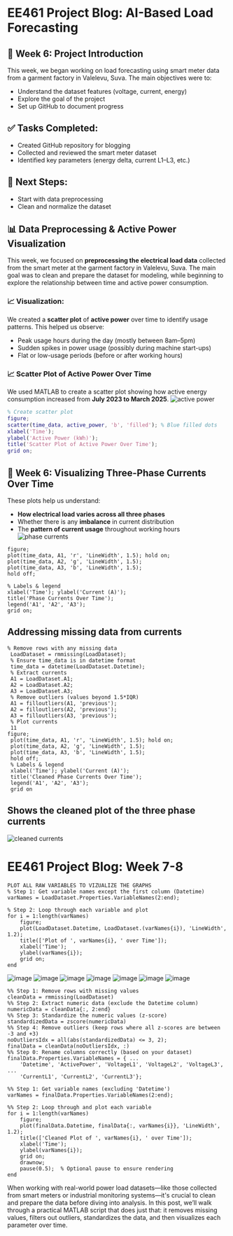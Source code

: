 # EE461 Project Blog: AI-Based Load Forecasting

## 📅 Week 6: Project Introduction

This week, we began working on load forecasting using smart meter data from a garment factory in Valelevu, Suva. The main objectives were to:
- Understand the dataset features (voltage, current, energy)
- Explore the goal of the project
- Set up GitHub to document progress

## ✅ Tasks Completed:
- Created GitHub repository for blogging
- Collected and reviewed the smart meter dataset
- Identified key parameters (energy delta, current L1–L3, etc.)

## 📝 Next Steps:
- Start with data preprocessing
- Clean and normalize the dataset

## 📊 Data Preprocessing & Active Power Visualization

This week, we focused on **preprocessing the electrical load data** collected from the smart meter at the garment factory in Valelevu, Suva. The main goal was to clean and prepare the dataset for modeling, while beginning to explore the relationship between time and active power consumption.
 
### 📈 Visualization:
We created a **scatter plot** of **active power** over time to identify usage patterns. This helped us observe:
- Peak usage hours during the day (mostly between 8am–5pm)
- Sudden spikes in power usage (possibly during machine start-ups)
- Flat or low-usage periods (before or after working hours)
### 📈 Scatter Plot of Active Power Over Time

We used MATLAB to create a scatter plot showing how active energy consumption increased from **July 2023 to March 2025**.
  ![active power](https://github.com/user-attachments/assets/76d2e883-3d78-4286-8ea9-dc8d396d69e2)
```matlab
% Create scatter plot
figure;
scatter(time_data, active_power, 'b', 'filled'); % Blue filled dots
xlabel('Time');
ylabel('Active Power (kWh)');
title('Scatter Plot of Active Power Over Time');
grid on;
```
## 🔌 Week 6: Visualizing Three-Phase Currents Over Time

These plots help us understand:
- **How electrical load varies across all three phases**
- Whether there is any **imbalance** in current distribution
- The **pattern of current usage** throughout working hours
![phase currents](https://github.com/user-attachments/assets/9aab74d5-d9b8-4713-a8c7-331b597150ec)

```% Plot currents
figure;
plot(time_data, A1, 'r', 'LineWidth', 1.5); hold on;
plot(time_data, A2, 'g', 'LineWidth', 1.5);
plot(time_data, A3, 'b', 'LineWidth', 1.5);
hold off;

% Labels & legend
xlabel('Time'); ylabel('Current (A)');
title('Phase Currents Over Time');
legend('A1', 'A2', 'A3');
grid on;
```
## Addressing missing data from currents 
```
% Remove rows with any missing data
 LoadDataset = rmmissing(LoadDataset);
 % Ensure time_data is in datetime format
 time_data = datetime(LoadDataset.Datetime);
 % Extract currents
 A1 = LoadDataset.A1;
 A2 = LoadDataset.A2;
 A3 = LoadDataset.A3;
 % Remove outliers (values beyond 1.5*IQR)
 A1 = filloutliers(A1, 'previous');
 A2 = filloutliers(A2, 'previous');
 A3 = filloutliers(A3, 'previous');
 % Plot currents
 11
figure;
 plot(time_data, A1, 'r', 'LineWidth', 1.5); hold on;
 plot(time_data, A2, 'g', 'LineWidth', 1.5);
 plot(time_data, A3, 'b', 'LineWidth', 1.5);
 hold off;
 % Labels & legend
 xlabel('Time'); ylabel('Current (A)');
 title('Cleaned Phase Currents Over Time');
 legend('A1', 'A2', 'A3');
 grid on
```
## Shows the cleaned plot of the three phase currents 
![cleaned currents](https://github.com/user-attachments/assets/0e1730b7-9300-463d-b5cf-894743f9f17d)

# EE461 Project Blog: Week 7-8
```
PLOT ALL RAW VARIABLES TO VIZUALIZE THE GRAPHS
% Step 1: Get variable names except the first column (Datetime)
varNames = LoadDataset.Properties.VariableNames(2:end);

% Step 2: Loop through each variable and plot
for i = 1:length(varNames)
    figure;
    plot(LoadDataset.Datetime, LoadDataset.(varNames{i}), 'LineWidth', 1.2);
    title(['Plot of ', varNames{i}, ' over Time']);
    xlabel('Time');
    ylabel(varNames{i});
    grid on;
end
```
![image](https://github.com/user-attachments/assets/2fdbbb4d-0c4c-4b3e-ae5e-d0d9917abfe4)
![image](https://github.com/user-attachments/assets/b0b3783e-54f3-47b4-9def-c448f07bb81d)
![image](https://github.com/user-attachments/assets/66abf5e8-d811-4c51-9c2b-8108de9d8af1)
![image](https://github.com/user-attachments/assets/324f87a6-1e19-4f66-b144-ee0f231ab359)
![image](https://github.com/user-attachments/assets/20b58d3a-56a6-4e46-8962-8b96d7bd525e)
![image](https://github.com/user-attachments/assets/8d49bdf1-5f29-4cce-820c-c5950450e24a)
![image](https://github.com/user-attachments/assets/00279e88-dcdf-4dfb-b15e-904032b6f34a)

```
%% Step 1: Remove rows with missing values
cleanData = rmmissing(LoadDataset)
%% Step 2: Extract numeric data (exclude the Datetime column)
numericData = cleanData{:, 2:end}
%% Step 3: Standardize the numeric values (z-score)
standardizedData = zscore(numericData)
%% Step 4: Remove outliers (keep rows where all z-scores are between -3 and +3)
noOutliersIdx = all(abs(standardizedData) <= 3, 2);
finalData = cleanData(noOutliersIdx, :)
%% Step 0: Rename columns correctly (based on your dataset)
finalData.Properties.VariableNames = { ...
    'Datetime', 'ActivePower', 'VoltageL1', 'VoltageL2', 'VoltageL3', ...
    'CurrentL1', 'CurrentL2', 'CurrentL3'};

%% Step 1: Get variable names (excluding 'Datetime')
varNames = finalData.Properties.VariableNames(2:end);

%% Step 2: Loop through and plot each variable
for i = 1:length(varNames)
    figure;
    plot(finalData.Datetime, finalData{:, varNames{i}}, 'LineWidth', 1.2);
    title(['Cleaned Plot of ', varNames{i}, ' over Time']);
    xlabel('Time');
    ylabel(varNames{i});
    grid on;
    drawnow;
    pause(0.5);  % Optional pause to ensure rendering
end
```
When working with real-world power load datasets—like those collected from smart meters or industrial monitoring systems—it's crucial to clean and prepare the data before diving into analysis. In this post, we’ll walk through a practical MATLAB script that does just that: it removes missing values, filters out outliers, standardizes the data, and then visualizes each parameter over time.
